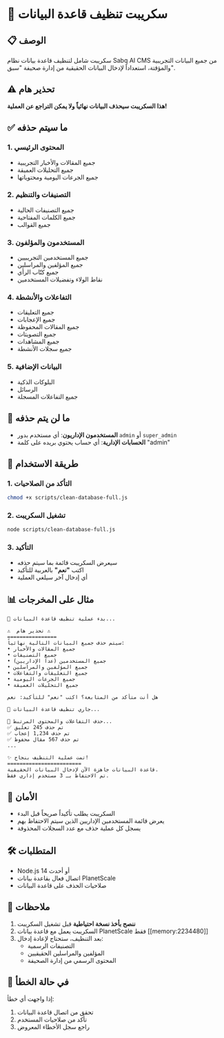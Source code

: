 # 🧹 سكريبت تنظيف قاعدة البيانات

## 📋 الوصف

سكريبت شامل لتنظيف قاعدة بيانات نظام Sabq AI CMS من جميع البيانات التجريبية والمؤقتة، استعداداً لإدخال البيانات الحقيقية من إدارة صحيفة "سبق".

## ⚠️ تحذير هام

**هذا السكريبت سيحذف البيانات نهائياً ولا يمكن التراجع عن العملية!**

## ✅ ما سيتم حذفه

### 1. المحتوى الرئيسي
- جميع المقالات والأخبار التجريبية
- جميع التحليلات العميقة
- جميع الجرعات اليومية ومحتوياتها

### 2. التصنيفات والتنظيم
- جميع التصنيفات الحالية
- جميع الكلمات المفتاحية
- جميع القوالب

### 3. المستخدمون والمؤلفون
- جميع المستخدمين التجريبيين
- جميع المؤلفين والمراسلين
- جميع كتّاب الرأي
- نقاط الولاء وتفضيلات المستخدمين

### 4. التفاعلات والأنشطة
- جميع التعليقات
- جميع الإعجابات
- جميع المقالات المحفوظة
- جميع التصويتات
- جميع المشاهدات
- جميع سجلات الأنشطة

### 5. البيانات الإضافية
- البلوكات الذكية
- الرسائل
- جميع التفاعلات المسجلة

## 🛑 ما لن يتم حذفه

- **المستخدمون الإداريون**: أي مستخدم بدور `admin` أو `super_admin`
- **الحسابات الإدارية**: أي حساب يحتوي بريده على كلمة "admin"

## 🚀 طريقة الاستخدام

### 1. التأكد من الصلاحيات
```bash
chmod +x scripts/clean-database-full.js
```

### 2. تشغيل السكريبت
```bash
node scripts/clean-database-full.js
```

### 3. التأكيد
- سيعرض السكريبت قائمة بما سيتم حذفه
- اكتب **"نعم"** بالعربية للتأكيد
- أي إدخال آخر سيلغي العملية

## 📊 مثال على المخرجات

```
🧹 بدء عملية تنظيف قاعدة البيانات...

⚠️  تحذير هام ⚠️
================
سيتم حذف جميع البيانات التالية نهائياً:
• جميع المقالات والأخبار
• جميع التصنيفات
• جميع المستخدمين (عدا الإداريين)
• جميع المؤلفين والمراسلين
• جميع التعليقات والتفاعلات
• جميع الجرعات اليومية
• جميع التحليلات العميقة

هل أنت متأكد من المتابعة؟ اكتب "نعم" للتأكيد: نعم

🔄 جاري تنظيف قاعدة البيانات...

📌 حذف التفاعلات والمحتوى المرتبط...
✅ تم حذف 245 تعليق
✅ تم حذف 1,234 إعجاب
✅ تم حذف 567 مقال محفوظ
...

✨ تمت عملية التنظيف بنجاح!
========================
قاعدة البيانات جاهزة الآن لإدخال البيانات الحقيقية.
تم الاحتفاظ بـ 3 مستخدم إداري فقط.
```

## 🔐 الأمان

- السكريبت يطلب تأكيداً صريحاً قبل البدء
- يعرض قائمة المستخدمين الإداريين الذين سيتم الاحتفاظ بهم
- يسجل كل عملية حذف مع عدد السجلات المحذوفة

## 🛠️ المتطلبات

- Node.js 14 أو أحدث
- اتصال فعال بقاعدة بيانات PlanetScale
- صلاحيات الحذف على قاعدة البيانات

## 📝 ملاحظات

1. **ننصح بأخذ نسخة احتياطية** قبل تشغيل السكريبت
2. السكريبت يعمل مع قاعدة بيانات PlanetScale فقط [[memory:2234480]]
3. بعد التنظيف، ستحتاج لإعادة إدخال:
   - التصنيفات الرسمية
   - المؤلفين والمراسلين الحقيقيين
   - المحتوى الرسمي من إدارة الصحيفة

## 🚨 في حالة الخطأ

إذا واجهت أي خطأ:
1. تحقق من اتصال قاعدة البيانات
2. تأكد من صلاحيات المستخدم
3. راجع سجل الأخطاء المعروض 